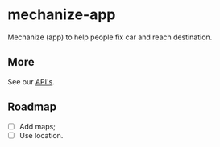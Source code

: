 # mechanize-app
Mechanize (app) to help people fix car and reach destination.

## More
See our [API's](https://github.com/tech-warriors-corporation/mechanize-api).

## Roadmap
- [ ] Add maps;
- [ ] Use location.
